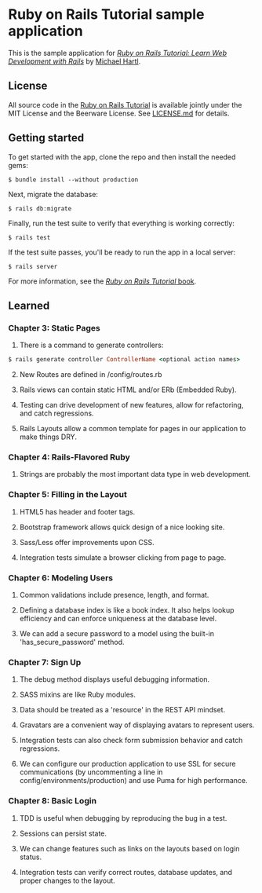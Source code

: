 # Ruby on Rails Tutorial sample application

This is the sample application for
[*Ruby on Rails Tutorial:
Learn Web Development with Rails*](http://www.railstutorial.org/)
by [Michael Hartl](http://www.michaelhartl.com/).

## License

All source code in the [Ruby on Rails Tutorial](http://railstutorial.org/)
is available jointly under the MIT License and the Beerware License. See
[LICENSE.md](LICENSE.md) for details.

## Getting started

To get started with the app, clone the repo and then install the needed gems:

```
$ bundle install --without production
```

Next, migrate the database:

```
$ rails db:migrate
```

Finally, run the test suite to verify that everything is working correctly:

```
$ rails test
```

If the test suite passes, you'll be ready to run the app in a local server:

```
$ rails server
```

For more information, see the
[*Ruby on Rails Tutorial* book](http://www.railstutorial.org/book).

## Learned

### Chapter 3: Static Pages

1. There is a command to generate controllers:

```ruby
$ rails generate controller ControllerName <optional action names>
```

2. New Routes are defined in /config/routes.rb

3. Rails views can contain static HTML and/or ERb (Embedded Ruby).

4. Testing can drive development of new features, allow for refactoring, and catch regressions.

5. Rails Layouts allow a common template for pages in our application to make things DRY.

### Chapter 4: Rails-Flavored Ruby

1. Strings are probably the most important data type in web development.

### Chapter 5: Filling in the Layout

1. HTML5 has header and footer tags.

2. Bootstrap framework allows quick design of a nice looking site.

3. Sass/Less offer improvements upon CSS.

4. Integration tests simulate a browser clicking from page to page.

### Chapter 6: Modeling Users

1. Common validations include presence, length, and format.

2. Defining a database index is like a book index. It also helps lookup efficiency and can enforce uniqueness at the database level.

3. We can add a secure password to a model using the built-in 'has_secure_password' method.

### Chapter 7: Sign Up

1. The debug method displays useful debugging information.

2. SASS mixins are like Ruby modules.

3. Data should be treated as a 'resource' in the REST API mindset.

4. Gravatars are a convenient way of displaying avatars to represent users.

5. Integration tests can also check form submission behavior and catch regressions.

6. We can configure our production application to use SSL for secure communications (by uncommenting a line in config/environments/production) and use Puma for high performance.

### Chapter 8: Basic Login

1. TDD is useful when debugging by reproducing the bug in a test.

2. Sessions can persist state.

3. We can change features such as links on the layouts based on login status.

4. Integration tests can verify correct routes, database updates, and proper changes to the layout.